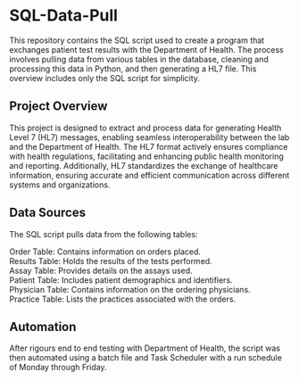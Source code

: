 # SQL-Data-Pull
This repository contains the SQL script used to create a program that exchanges patient test results with the Department of Health. The process involves pulling data from various tables in the database, cleaning and processing this data in Python, and then generating a HL7 file. This overview includes only the SQL script for simplicity.

## Project Overview
This project is designed to extract and process data for generating Health Level 7 (HL7) messages, enabling seamless interoperability between the lab and the Department of Health. The HL7 format actively ensures compliance with health regulations, facilitating and enhancing public health monitoring and reporting. Additionally, HL7 standardizes the exchange of healthcare information, ensuring accurate and efficient communication across different systems and organizations.

##  Data Sources
The SQL script pulls data from the following tables:

Order Table: Contains information on orders placed.<br/>
Results Table: Holds the results of the tests performed.<br/>
Assay Table: Provides details on the assays used.<br/>
Patient Table: Includes patient demographics and identifiers.<br/>
Physician Table: Contains information on the ordering physicians.<br/>
Practice Table: Lists the practices associated with the orders.<br/>

## Automation
After rigours end to end testing with Department of Health, the script was then automated using a batch file and Task Scheduler with a run schedule of Monday through Friday. 
